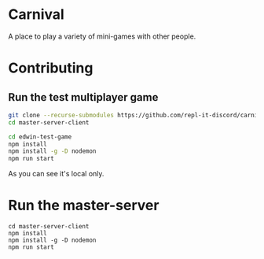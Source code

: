 # Carnival
A place to play a variety of mini-games with other people.

# Contributing
## Run the test multiplayer game
```bash
git clone --recurse-submodules https://github.com/repl-it-discord/carnival
cd master-server-client

cd edwin-test-game
npm install
npm install -g -D nodemon
npm run start
```
As you can see it's local only.

# Run the master-server
```
cd master-server-client
npm install
npm install -g -D nodemon
npm run start
```